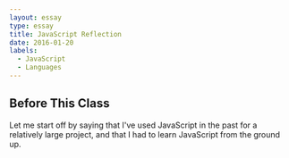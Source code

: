 ```yaml
---
layout: essay
type: essay
title: JavaScript Reflection
date: 2016-01-20
labels:
  - JavaScript
  - Languages
---
```


## Before This Class
Let me start off by saying that I've used JavaScript in the past for a relatively large project, and that I had to learn JavaScript from the ground up.

## 